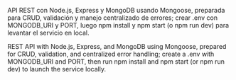API REST con Node.js, Express y MongoDB usando Mongoose, preparada para CRUD, validación y manejo centralizado de errores; crear .env con MONGODB_URI y PORT, luego npm install y npm start (o npm run dev) para levantar el servicio en local.

REST API with Node.js, Express, and MongoDB using Mongoose, prepared for CRUD, validation, and centralized error handling; create a .env with MONGODB_URI and PORT, then run npm install and npm start (or npm run dev) to launch the service locally.
